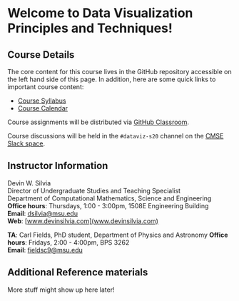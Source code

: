 # Welcome to Data Visualization Principles and Techniques!

## Course Details

The core content for this course lives in the GitHub repository accessible
on the left hand side of this page. In addition, here are some quick links
to important course content:

* [Course Syllabus](/course_documents/CMSE402-Syllabus.pdf)
* [Course Calendar](/course_documents/CMSE402-Calendar.pdf)

Course assignments will be distributed via
[GitHub Classroom](https://classroom.github.com/).

Course discussions will be held in the `#dataviz-s20` channel on the
[CMSE Slack space](https://cmse-courses.slack.com).

## Instructor Information

Devin W. Silvia  
Director of Undergraduate Studies and Teaching Specialist  
Department of Computational Mathematics, Science and Engineering  
**Office hours**: Thursdays, 1:00 - 3:00pm, 1508E Engineering Building  
**Email**: [dsilvia@msu.edu](mailto:dsilvia@msu.edu)  
**Web**: [www.devinsilvia.com](www.devinsilvia.com)  

**TA**: Carl Fields, PhD student, Department of Physics and Astronomy
**Office hours**: Fridays, 2:00 - 4:00pm, BPS 3262  
**Email**: [fieldsc9@msu.edu](mailto:fieldsc9@msu.edu)

## Additional Reference materials

More stuff might show up here later!
